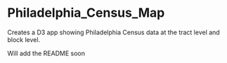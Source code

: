 Philadelphia_Census_Map
=======================

Creates a D3 app showing Philadelphia Census data at the tract level and block level.

Will add the README soon
